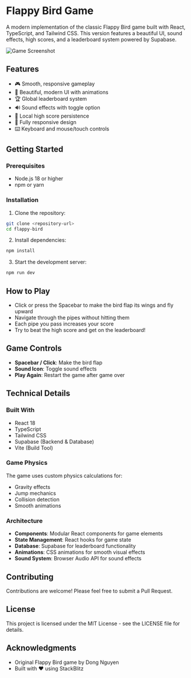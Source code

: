 # Flappy Bird Game

A modern implementation of the classic Flappy Bird game built with React, TypeScript, and Tailwind CSS. This version features a beautiful UI, sound effects, high scores, and a leaderboard system powered by Supabase.

![Game Screenshot](https://mbgoekwzincaggzfkxft.supabase.co/storage/v1/object/public/game-assets/flappy-bird-screenshot.png)

## Features

- 🎮 Smooth, responsive gameplay
- 🎨 Beautiful, modern UI with animations
- 🏆 Global leaderboard system
- 🔊 Sound effects with toggle option
- 💾 Local high score persistence
- 📱 Fully responsive design
- ⌨️ Keyboard and mouse/touch controls

## Getting Started

### Prerequisites

- Node.js 18 or higher
- npm or yarn

### Installation

1. Clone the repository:
```bash
git clone <repository-url>
cd flappy-bird
```

2. Install dependencies:
```bash
npm install
```

3. Start the development server:
```bash
npm run dev
```

## How to Play

- Click or press the Spacebar to make the bird flap its wings and fly upward
- Navigate through the pipes without hitting them
- Each pipe you pass increases your score
- Try to beat the high score and get on the leaderboard!

## Game Controls

- **Spacebar / Click**: Make the bird flap
- **Sound Icon**: Toggle sound effects
- **Play Again**: Restart the game after game over

## Technical Details

### Built With

- React 18
- TypeScript
- Tailwind CSS
- Supabase (Backend & Database)
- Vite (Build Tool)

### Game Physics

The game uses custom physics calculations for:
- Gravity effects
- Jump mechanics
- Collision detection
- Smooth animations

### Architecture

- **Components**: Modular React components for game elements
- **State Management**: React hooks for game state
- **Database**: Supabase for leaderboard functionality
- **Animations**: CSS animations for smooth visual effects
- **Sound System**: Browser Audio API for sound effects

## Contributing

Contributions are welcome! Please feel free to submit a Pull Request.

## License

This project is licensed under the MIT License - see the LICENSE file for details.

## Acknowledgments

- Original Flappy Bird game by Dong Nguyen
- Built with ❤️ using StackBlitz